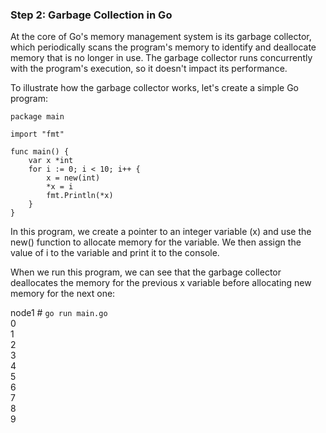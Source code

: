 
### Step 2: Garbage Collection in Go

At the core of Go's memory management system is its garbage collector, which periodically scans the program's memory to identify and deallocate memory that is no longer in use. The garbage collector runs concurrently with the program's execution, so it doesn't impact its performance.

To illustrate how the garbage collector works, let's create a simple Go program:

```
package main

import "fmt"

func main() {
    var x *int
    for i := 0; i < 10; i++ {
        x = new(int)
        *x = i
        fmt.Println(*x)
    }
}
```
In this program, we create a pointer to an integer variable (x) and use the new() function to allocate memory for the variable. We then assign the value of i to the variable and print it to the console.

When we run this program, we can see that the garbage collector deallocates the memory for the previous x variable before allocating new memory for the next one:

node1 # ```go run main.go ``` \
0 \
1 \
2 \
3 \
4 \
5 \
6 \
7 \
8 \
9
